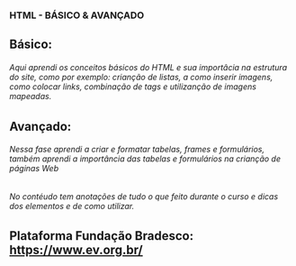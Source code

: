 ### HTML - BÁSICO & AVANÇADO

## Básico:

<h6>Aqui aprendi os conceitos básicos do HTML e sua importâcia na estrutura do site, como por exemplo: crianção de listas, a como inserir imagens, como colocar links, combinação de tags e utilizanção de imagens mapeadas.</h6>

## Avançado:

<h6>Nessa fase aprendi a criar e formatar tabelas, frames e formulários, também aprendi a importância das tabelas e formulários na crianção de páginas Web</h6>

<h6>No contéudo tem anotações de tudo o que feito durante o curso e dicas dos elementos e de como utilizar.</h6>

## Plataforma Fundação Bradesco: https://www.ev.org.br/
